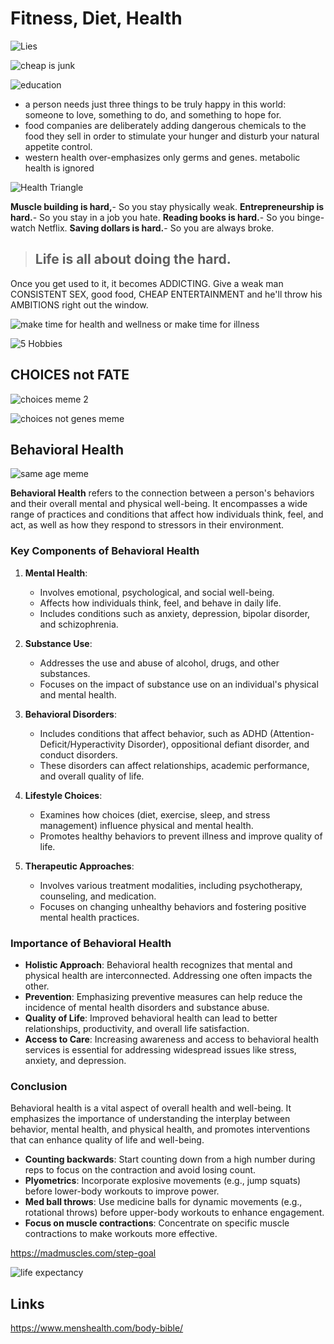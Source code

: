 # Fitness, Diet, Health

![Lies](static/Lies.jpeg)

![cheap is junk](<static/Food Affordability Meme.png>)

![education](<static/Social Media drowns vs books.jpg>)

- a person needs just three things to be truly happy in this world: someone to love, something to do, and something to hope for.
- food companies are deliberately adding dangerous chemicals to the food they sell in order to stimulate your hunger and disturb your natural appetite control.
- western health over-emphasizes only germs and genes. metabolic health is ignored

![Health Triangle](<static/The Health Triangle.png>)

**Muscle building is hard,**- So you stay physically weak.
**Entrepreneurship is hard.**- So you stay in a job you hate.
**Reading books is hard.**- So you binge-watch Netflix.
**Saving dollars is hard.**- So you are always broke.

> ## Life is all about doing the hard.

Once you get used to it, it becomes ADDICTING. Give a weak man CONSISTENT SEX, good food, CHEAP ENTERTAINMENT and he'll throw his AMBITIONS right out the window.

![make time for health and wellness or make time for illness](<static/Lifestyle Change Meme.png>)

![5 Hobbies](<static/You need these five hobbies.png>)

## CHOICES not FATE

![choices meme 2](<static/conscious Choices not victim of your genes.png>)

![choices not genes meme](<static/choices not genes meme.png>)

## Behavioral Health

![same age meme](<static/same age different choices MEME.png>)

**Behavioral Health** refers to the connection between a person's behaviors and their overall mental and physical well-being. It encompasses a wide range of practices and conditions that affect how individuals think, feel, and act, as well as how they respond to stressors in their environment.

### Key Components of Behavioral Health

1. **Mental Health**:
   - Involves emotional, psychological, and social well-being.
   - Affects how individuals think, feel, and behave in daily life.
   - Includes conditions such as anxiety, depression, bipolar disorder, and schizophrenia.

2. **Substance Use**:
   - Addresses the use and abuse of alcohol, drugs, and other substances.
   - Focuses on the impact of substance use on an individual's physical and mental health.

3. **Behavioral Disorders**:
   - Includes conditions that affect behavior, such as ADHD (Attention-Deficit/Hyperactivity Disorder), oppositional defiant disorder, and conduct disorders.
   - These disorders can affect relationships, academic performance, and overall quality of life.

4. **Lifestyle Choices**:
   - Examines how choices (diet, exercise, sleep, and stress management) influence physical and mental health.
   - Promotes healthy behaviors to prevent illness and improve quality of life.

5. **Therapeutic Approaches**:
   - Involves various treatment modalities, including psychotherapy, counseling, and medication.
   - Focuses on changing unhealthy behaviors and fostering positive mental health practices.

### Importance of Behavioral Health

- **Holistic Approach**: Behavioral health recognizes that mental and physical health are interconnected. Addressing one often impacts the other.
- **Prevention**: Emphasizing preventive measures can help reduce the incidence of mental health disorders and substance abuse.
- **Quality of Life**: Improved behavioral health can lead to better relationships, productivity, and overall life satisfaction.
- **Access to Care**: Increasing awareness and access to behavioral health services is essential for addressing widespread issues like stress, anxiety, and depression.

### Conclusion

Behavioral health is a vital aspect of overall health and well-being. It emphasizes the importance of understanding the interplay between behavior, mental health, and physical health, and promotes interventions that can enhance quality of life and well-being.

- **Counting backwards**: Start counting down from a high number during reps to focus on the contraction and avoid losing count.
- **Plyometrics**: Incorporate explosive movements (e.g., jump squats) before lower-body workouts to improve power.
- **Med ball throws**: Use medicine balls for dynamic movements (e.g., rotational throws) before upper-body workouts to enhance engagement.
- **Focus on muscle contractions**: Concentrate on specific muscle contractions to make workouts more effective.

<https://madmuscles.com/step-goal>

![life expectancy](<static/Life Expectancy.png>)

## Links

<https://www.menshealth.com/body-bible/>

